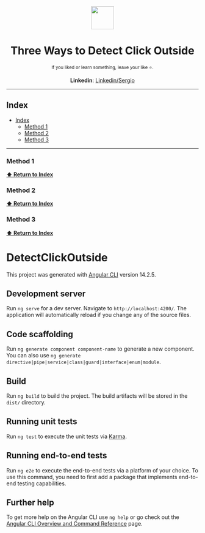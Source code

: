 
<div align='center'>
  <img height="60" src="https://angular.io/assets/images/logos/angular/logo-nav@2x.png">
  <h1>Three Ways to Detect Click Outside</h1>

  <sup>If you liked or learn something, leave your like :star:.</sup>

  <strong>Linkedin</strong>: [Linkedin/Sergio](https://www.linkedin.com/in/sergio-david-rincon-murcia/)<br />
</div>

---

## Index

- [Index](#index)
  - [Method 1](#method-1)
  - [Method 2](#method-2)
  - [Method 3](#method-3)

---

### Method 1


**[⬆ Return to Index](#Index)**
### Method 2

**[⬆ Return to Index](#Index)**
### Method 3

**[⬆ Return to Index](#Index)**


# DetectClickOutside

This project was generated with [Angular CLI](https://github.com/angular/angular-cli) version 14.2.5.

## Development server

Run `ng serve` for a dev server. Navigate to `http://localhost:4200/`. The application will automatically reload if you change any of the source files.

## Code scaffolding

Run `ng generate component component-name` to generate a new component. You can also use `ng generate directive|pipe|service|class|guard|interface|enum|module`.

## Build

Run `ng build` to build the project. The build artifacts will be stored in the `dist/` directory.

## Running unit tests

Run `ng test` to execute the unit tests via [Karma](https://karma-runner.github.io).

## Running end-to-end tests

Run `ng e2e` to execute the end-to-end tests via a platform of your choice. To use this command, you need to first add a package that implements end-to-end testing capabilities.

## Further help

To get more help on the Angular CLI use `ng help` or go check out the [Angular CLI Overview and Command Reference](https://angular.io/cli) page.
